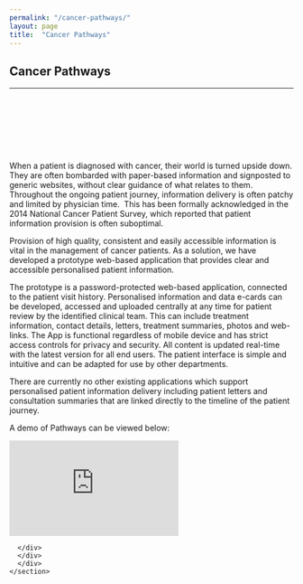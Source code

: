 ```yaml
---
permalink: "/cancer-pathways/"
layout: page
title:  "Cancer Pathways"
---
```


<section class="bg-primary text-white" id="about" style="padding-bottom:50px">
      <div class="container text-center">
        <h2 class="mb-4">Cancer Pathways</h2>
       </div>
       <hr class="light my-4">
</section>

<section id="chat-bot" style="padding-top:50px">
      <div class="container">
        <div class="row">
          <div class="col-lg-12">
<p>When a patient is diagnosed with cancer, their world is turned upside down. They are often bombarded with paper-based information and signposted to generic websites, without clear guidance of what relates to them. Throughout the ongoing patient journey, information delivery is often patchy and limited by physician time.&nbsp; This has been formally acknowledged in the 2014 National Cancer Patient Survey, which reported that patient information provision is often suboptimal. </p>

<p>Provision of high quality, consistent and easily accessible information is vital in the management of cancer patients. As a solution, we have developed a prototype web-based application that provides clear and accessible personalised patient information. </p>

<p>The prototype is a password-protected web-based application, connected to the patient visit history. Personalised information and data e-cards can be developed, accessed and uploaded centrally at any time for patient review by the identified clinical team. This can include treatment information, contact details, letters, treatment summaries, photos and web-links. The App is functional regardless of mobile device and has strict access controls for privacy and security. All content is updated real-time with the latest version for all end users. The patient interface is simple and intuitive and can be adapted for use by other departments.</p>

<p>There are currently no other existing applications which support personalised patient information delivery including patient letters and consultation summaries that are linked directly to the timeline of the patient journey. </p>

<p>A demo of Pathways can be viewed below:</p>

<p><iframe width="300" height="169" src="https://www.youtube.com/embed/6phS7qPDLXA" frameborder="0" allowfullscreen=""></iframe><br>
</p>

        
      </div>
	  </div>
	  </div>
    </section>
